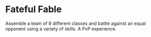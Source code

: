 # Fateful Fable

Assemble a team of 8 different classes and battle against an equal opponent using a variety of skills.
A PvP experience.